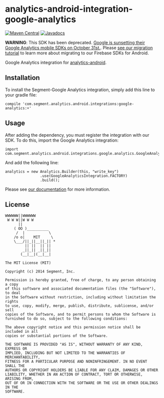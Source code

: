 analytics-android-integration-google-analytics
==============================================

[![Maven Central](https://maven-badges.herokuapp.com/maven-central/com.segment.analytics.android.integrations/google-analytics/badge.svg)](https://maven-badges.herokuapp.com/maven-central/com.segment.analytics.android.integrations/google-analytics)
[![Javadocs](http://javadoc-badge.appspot.com/com.segment.analytics.android.integrations/google-analytics.svg?label=javadoc)](http://javadoc-badge.appspot.com/com.segment.analytics.android.integrations/google-analytics)

**WARNING**: This SDK has been deprecated. [Google is sunsetting their Google Analytics mobile SDKs on October 31st.](https://support.google.com/firebase/answer/9167112?hl=en). Please [see our migration tutorial](https://segment.com/docs/destinations/google-analytics/#migrating-deprecated-google-analytics-mobile-sdks-to-firebase) to learn more about migrating to our Firebase SDKs for Android. 

Google Analytics integration for [analytics-android](https://github.com/segmentio/analytics-android).

## Installation

To install the Segment-Google Analytics integration, simply add this line to your gradle file:

```
compile 'com.segment.analytics.android.integrations:google-analytics:+'
```

## Usage

After adding the dependency, you must register the integration with our SDK.  To do this, import the Google Analytics integration:


```
import com.segment.analytics.android.integrations.google.analytics.GoogleAnalyticsIntegration;

```

And add the following line:

```
analytics = new Analytics.Builder(this, "write_key")
                .use(GoogleAnalyticsIntegration.FACTORY)
                .build();
```

Please see [our documentation](https://segment.com/docs/integrations/google-analytics/#mobile-apps) for more information.

## License

```
WWWWWW||WWWWWW
 W W W||W W W
      ||
    ( OO )__________
     /  |           \
    /o o|    MIT     \
    \___/||_||__||_|| *
         || ||  || ||
        _||_|| _||_||
       (__|__|(__|__|

The MIT License (MIT)

Copyright (c) 2014 Segment, Inc.

Permission is hereby granted, free of charge, to any person obtaining a copy
of this software and associated documentation files (the "Software"), to deal
in the Software without restriction, including without limitation the rights
to use, copy, modify, merge, publish, distribute, sublicense, and/or sell
copies of the Software, and to permit persons to whom the Software is
furnished to do so, subject to the following conditions:

The above copyright notice and this permission notice shall be included in all
copies or substantial portions of the Software.

THE SOFTWARE IS PROVIDED "AS IS", WITHOUT WARRANTY OF ANY KIND, EXPRESS OR
IMPLIED, INCLUDING BUT NOT LIMITED TO THE WARRANTIES OF MERCHANTABILITY,
FITNESS FOR A PARTICULAR PURPOSE AND NONINFRINGEMENT. IN NO EVENT SHALL THE
AUTHORS OR COPYRIGHT HOLDERS BE LIABLE FOR ANY CLAIM, DAMAGES OR OTHER
LIABILITY, WHETHER IN AN ACTION OF CONTRACT, TORT OR OTHERWISE, ARISING FROM,
OUT OF OR IN CONNECTION WITH THE SOFTWARE OR THE USE OR OTHER DEALINGS IN THE
SOFTWARE.
```
